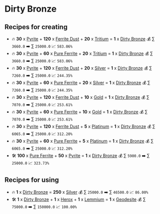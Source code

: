 # Dirty Bronze

## Recipes for creating

* 🔥 **30** x [Pyrite](<Pyrite.md>) + **120** x [Ferrite Dust](<Ferrite Dust.md>) + **20** x [Tritium](<Tritium.md>) = **1** x [Dirty Bronze](<Dirty Bronze.md>) 💰 ∑ `3660.0` ➡️ ∑ `25000.0` 📈 `583.06%`
* 🔥 **30** x [Pyrite](<Pyrite.md>) + **60** x [Pure Ferrite](<Pure Ferrite.md>) + **20** x [Tritium](<Tritium.md>) = **1** x [Dirty Bronze](<Dirty Bronze.md>) 💰 ∑ `3660.0` ➡️ ∑ `25000.0` 📈 `583.06%`
* 🔥 **30** x [Pyrite](<Pyrite.md>) + **120** x [Ferrite Dust](<Ferrite Dust.md>) + **20** x [Silver](<Silver.md>) = **1** x [Dirty Bronze](<Dirty Bronze.md>) 💰 ∑ `7260.0` ➡️ ∑ `25000.0` 📈 `244.35%`
* 🔥 **30** x [Pyrite](<Pyrite.md>) + **60** x [Pure Ferrite](<Pure Ferrite.md>) + **20** x [Silver](<Silver.md>) = **1** x [Dirty Bronze](<Dirty Bronze.md>) 💰 ∑ `7260.0` ➡️ ∑ `25000.0` 📈 `244.35%`
* 🔥 **30** x [Pyrite](<Pyrite.md>) + **120** x [Ferrite Dust](<Ferrite Dust.md>) + **10** x [Gold](<Gold.md>) = **1** x [Dirty Bronze](<Dirty Bronze.md>) 💰 ∑ `7070.0` ➡️ ∑ `25000.0` 📈 `253.61%`
* 🔥 **30** x [Pyrite](<Pyrite.md>) + **60** x [Pure Ferrite](<Pure Ferrite.md>) + **10** x [Gold](<Gold.md>) = **1** x [Dirty Bronze](<Dirty Bronze.md>) 💰 ∑ `7070.0` ➡️ ∑ `25000.0` 📈 `253.61%`
* 🔥 **30** x [Pyrite](<Pyrite.md>) + **120** x [Ferrite Dust](<Ferrite Dust.md>) + **5** x [Platinum](<Platinum.md>) = **1** x [Dirty Bronze](<Dirty Bronze.md>) 💰 ∑ `6065.0` ➡️ ∑ `25000.0` 📈 `312.20%`
* 🔥 **30** x [Pyrite](<Pyrite.md>) + **60** x [Pure Ferrite](<Pure Ferrite.md>) + **5** x [Platinum](<Platinum.md>) = **1** x [Dirty Bronze](<Dirty Bronze.md>) 💰 ∑ `6065.0` ➡️ ∑ `25000.0` 📈 `312.20%`
* 🛠️ **100** x [Pure Ferrite](<Pure Ferrite.md>) + **50** x [Pyrite](<Pyrite.md>) = **1** x [Dirty Bronze](<Dirty Bronze.md>) 💰 ∑ `5900.0` ➡️ ∑ `25000.0` 📈 `323.73%`


## Recipes for using

* 🔥 **1** x [Dirty Bronze](<Dirty Bronze.md>) = **250** x [Silver](<Silver.md>) 💰 ∑ `25000.0` ➡️ ∑ `46500.0` 📈 `86.00%`
* 🛠️ **1** x [Dirty Bronze](<Dirty Bronze.md>) + **1** x [Herox](<Herox.md>) + **1** x [Lemmium](<Lemmium.md>) = **1** x [Geodesite](<Geodesite.md>) 💰 ∑ `75000.0` ➡️ ∑ `150000.0` 📈 `100.00%`
